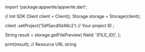 import 'package:appwrite/appwrite.dart';

// Init SDK
Client client = Client();
Storage storage = Storage(client);

client
    .setProject('5df5acd0d48c2') // Your project ID
;

String result = storage.getFilePreview(
    fileId: '[FILE_ID]',
);

print(result); // Resource URL string
